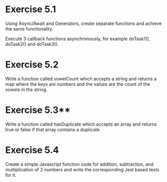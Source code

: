 # **Exercise 5.1** #

Using Async/Await and Generators, create separate functions and achieve the same functionality. 

Execute 3 callback functions asynchronously, for example doTask1(), doTask2() and doTask3().


# **Exercise 5.2** #

Write a function called vowelCount which accepts a string and returns a map where the keys are numbers and the values are the count of the vowels in the string.

# Exercise 5.3** #

Write a function called hasDuplicate which accepts an array and returns true or false if that array contains a duplicate

# **Exercise 5.4** #

Create a simple Javascript function code for addition, subtraction, and multiplication of 2 numbers and write the corresponding Jest based tests for it.

